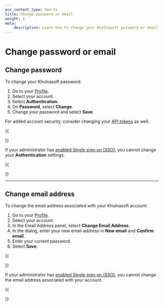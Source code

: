 ```yaml
---
pcx_content_type: how-to
title: Change password or email
weight: 1
meta:
    description: Learn how to change your Khulnasoft password or email.
---
```


# Change password or email

## Change password

To change your Khulnasoft password:

1. Go to your [Profile](https://dash.Khulnasoft.com/?to=/:account/profile).
2. Select your account.
3. Select **Authentication**.
4. On **Password**, select **Change**.
5. Change your password and select **Save**.

For added account security, consider changing your [API tokens](/fundamentals/api/how-to/roll-token/) as well.

{{<Aside type="note">}}

If your administrator has [enabled Single sign-on (SSO)](/cloudflare-one/applications/configure-apps/dash-sso-apps/), you cannot change your **Authentication** settings.

{{</Aside>}}

---

## Change email address

To change the email address associated with your Khulnasoft account:

1. Go to your [Profile](https://dash.Khulnasoft.com/?to=/:account/profile).
2. Select your account.
3. In the Email Address panel, select **Change Email Address**.
4. In the dialog, enter your new email address in **New email** and **Confirm email**.
5. Enter your current password.
5. Select **Save**.

{{<Aside type="note">}}

If your administrator has [enabled Single sign-on (SSO)](/cloudflare-one/applications/configure-apps/dash-sso-apps/), you cannot change the email address associated with your account.

{{</Aside>}}